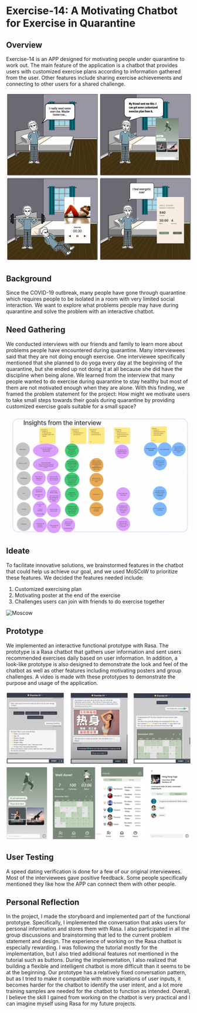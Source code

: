 # Exercise-14: A Motivating Chatbot for Exercise in Quarantine

## Overview
Exercise-14 is an APP designed for motivating people under quarantine to work out. The main feature of the application is a chatbot that provides users with customized exercise plans according to information gathered from the user. Other features include sharing exercise achievements and connecting to other users for a shared challenge. 

![Storyboard](../assets/project2/storyboard.png)


## Background
Since the COVID-19 outbreak, many people have gone through quarantine which requires people to be isolated in a room with very limited social interaction. We want to explore what problems people may have during quarantine and solve the problem with an interactive chatbot. 

## Need Gathering
We conducted interviews with our friends and family to learn more about problems people have encountered during quarantine. Many interviewees said that they are not doing enough exercise. One interviewee specifically mentioned that she planned to do yoga every day at the beginning of the quarantine, but she ended up not doing it at all because she did have the discipline when being alone. 
We learned from the interview that many people wanted to do exercise during quarantine to stay healthy but most of them are not motivated enough when they are alone. With this finding, we framed the problem statement for the project: How might we motivate users to take small steps towards their goals during quarantine by providing customized exercise goals suitable for a small space?

![Interview](../assets/project2/interview.png)

## Ideate
To facilitate innovative solutions, we brainstormed features in the chatbot that could help us achieve our goal, and we used MoSCoW to prioritize these features. We decided the features needed include:
1.	Customized exercising plan
2.	Motivating poster at the end of the exercise
3.	Challenges users can join with friends to do exercise together

![Moscow](../assets/project2/MOSCOW(1)_PNG.png)

## Prototype
We implemented an interactive functional prototype with Rasa. The prototype is a Rasa chatbot that gathers user information and sent users recommended exercises daily based on user information. In addition, a look-like prototype is also designed to demonstrate the look and feel of the chatbot as well as other features including motivating posters and group challenges. A video is made with these prototypes to demonstrate the purpose and usage of the application. 

![Prototype_functional](../assets/project2/functional_prototype.png)
![Prototype_look](../assets/project2/look_like_prototype.png)

## User Testing
A speed dating verification is done for a few of our original interviewees. Most of the interviewees gave positive feedback. Some people specifically mentioned they like how the APP can connect them with other people. 

## Personal Reflection 
In the project, I made the storyboard and implemented part of the functional prototype. Specifically, I implemented the conversation that asks users for personal information and stores them with Rasa. I also participated in all the group discussions and brainstorming that led to the current problem statement and design. 
The experience of working on the Rasa chatbot is especially rewarding. I was following the tutorial mostly for the implementation, but I also tried additional features not mentioned in the tutorial such as buttons. During the implementation, I also realized that building a flexible and intelligent chatbot is more difficult than it seems to be at the beginning. Our prototype has a relatively fixed conversation pattern, but as I tried to make it compatible with more variations of user inputs, it becomes harder for the chatbot to identify the user intent, and a lot more training samples are needed for the chatbot to function as intended. Overall, I believe the skill I gained from working on the chatbot is very practical and I can imagine myself using Rasa for my future projects.
